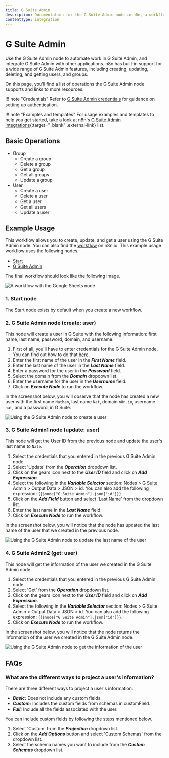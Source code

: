 ```yaml
---
title: G Suite Admin
description: Documentation for the G Suite Admin node in n8n, a workflow automation platform. Includes details of operations and configuration, and links to examples and credentials information.
contentType: integration
---
```


# G Suite Admin

Use the G Suite Admin node to automate work in G Suite Admin, and integrate G Suite Admin with other applications. n8n has built-in support for a wide range of G Suite Admin features, including creating, updating, deleting, and getting users, and groups. 

On this page, you'll find a list of operations the G Suite Admin node supports and links to more resources.

!!! note "Credentials"
    Refer to [G Suite Admin credentials](/integrations/builtin/credentials/google/) for guidance on setting up authentication. 

!!! note "Examples and templates"
    For usage examples and templates to help you get started, take a look at n8n's [G Suite Admin integrations](https://n8n.io/integrations/google-workspace-admin/){:target="_blank" .external-link} list.



## Basic Operations

* Group
    * Create a group
    * Delete a group
    * Get a group
    * Get all groups
    * Update a group
* User
    * Create a user
    * Delete a user
    * Get a user
    * Get all users
    * Update a user

## Example Usage

This workflow allows you to create, update, and get a user using the G Suite Admin node. You can also find the [workflow](https://n8n.io/workflows/710) on n8n.io. This example usage workflow uses the following nodes.
- [Start](/integrations/builtin/core-nodes/n8n-nodes-base.start/)
- [G Suite Admin]()

The final workflow should look like the following image.

![A workflow with the Google Sheets node](/_images/integrations/builtin/app-nodes/gsuiteadmin/workflow.png)

### 1. Start node

The Start node exists by default when you create a new workflow.

### 2. G Suite Admin node (create: user)

This node will create a user in G Suite with the following information:  first name, last name, password, domain, and username.

1. First of all, you'll have to enter credentials for the G Suite Admin node. You can find out how to do that [here](/integrations/builtin/credentials/google/).
3. Enter the first name of the user in the ***First Name*** field.
4. Enter the last name of the user in the ***Last Name*** field.
5. Enter a password for the user in the ***Password*** field.
6. Select the domain from the ***Domain*** dropdown list.
7. Enter the username for the user in the ***Username*** field.
8. Click on ***Execute Node*** to run the workflow.

In the screenshot below, you will observe that the node has created a new user with the first name `Nathan`, last name `Nat`, domain `n8n.io`, username `nat`, and a password, in G Suite.

![Using the G Suite Admin node to create a user](/_images/integrations/builtin/app-nodes/gsuiteadmin/gsuiteadmin_node.png)


### 3. G Suite Admin1 node (update: user)

This node will get the User ID from the previous node and update the user's last name to `Nate`.

1. Select the credentials that you entered in the previous G Suite Admin node.
2. Select 'Update' from the ***Operation*** dropdown list.
3. Click on the gears icon next to the ***User ID*** field and click on ***Add Expression***.
4. Select the following in the ***Variable Selector*** section: Nodes > G Suite Admin > Output Data > JSON > id. You can also add the following expression: `{{$node["G Suite Admin"].json["id"]}}`.
5. Click on the ***Add Field*** button and select 'Last Name' from the dropdown list.
6. Enter the last name in the ***Last Name*** field.
7. Click on ***Execute Node*** to run the workflow.


In the screenshot below, you will notice that the node has updated the last name of the user that we created in the previous node.

![Using the G Suite Admin node to update the last name of the user](/_images/integrations/builtin/app-nodes/gsuiteadmin/gsuiteadmin1_node.png)


### 4. G Suite Admin2 (get: user)

This node will get the information of the user we created in the G Suite Admin node.

1. Select the credentials that you entered in the previous G Suite Admin node.
2. Select 'Get' from the ***Operation*** dropdown list.
3. Click on the gears icon next to the ***User ID*** field and click on ***Add Expression***.
4. Select the following in the ***Variable Selector*** section: Nodes > G Suite Admin > Output Data > JSON > id. You can also add the following expression: `{{$node["G Suite Admin"].json["id"]}}`.
5. Click on ***Execute Node*** to run the workflow.


In the screenshot below, you will notice that the node returns the information of the user we created in the G Suite Admin node.

![Using the G Suite Admin node to get the information of the user](/_images/integrations/builtin/app-nodes/gsuiteadmin/gsuiteadmin2_node.png)

## FAQs

### What are the different ways to project a user's information?

There are three different ways to project a user's information:

- ***Basic:*** Does not include any custom fields.
- ***Custom:*** Includes the custom fields from schemas in customField.
- ***Full:*** Include all the fields associated with the user.

You can include custom fields by following the steps mentioned below.
1. Select 'Custom' from the ***Projection*** dropdown list.
2. Click on the ***Add Options*** button and select 'Custom Schemas' from the dropdown list.
3. Select the schema names you want to include from the ***Custom Schemas*** dropdown list.

